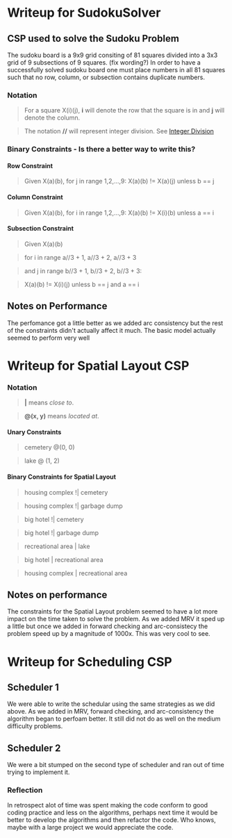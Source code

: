 # Writeup for SudokuSolver

## CSP used to solve the Sudoku Problem

The sudoku board is a 9x9 grid consiting of 81 squares divided into a 3x3 grid of 9 subsections of 9 squares. (fix wording?)
In order to have a successfully solved sudoku board one must place numbers in all 81 squares such that no row, column, or subsection contains duplicate numbers.

### Notation

> For a square X(i)(j), **i** will denote the row that the square is in and **j** will denote the column.

> The notation **//** will represent integer division. See [Integer Division](https://mathworld.wolfram.com/IntegerDivision.html)

### Binary Constraints - Is there a better way to write this?

#### Row Constraint

> Given X(a)(b), for j in range 1,2,...,9: X(a)(b) != X(a)(j) unless b == j

#### Column Constraint

> Given X(a)(b), for i in range 1,2,...,9: X(a)(b) != X(i)(b) unless a == i

#### Subsection Constraint

> Given X(a)(b)

> for i in range a//3 + 1, a//3 + 2, a//3 + 3

> and j in range b//3 + 1, b//3 + 2, b//3 + 3:

> X(a)(b) != X(i)(j) unless b == j and a == i

## Notes on Performance

The perfomance got a little better as we added arc consistency but the rest of the constraints didn't actually affect it much. The basic model actually seemed to perform very well

# Writeup for Spatial Layout CSP

### Notation

> **|** means _close to_.

> **@(x, y)** means _located at_.

#### Unary Constraints

> cemetery @(0, 0)

> lake @ (1, 2)

#### Binary Constraints for Spatial Layout

> housing complex !| cemetery

> housing complex !| garbage dump

> big hotel !| cemetery

> big hotel !| garbage dump

> recreational area | lake

> big hotel | recreational area

> housing complex | recreational area

## Notes on performance

The constraints for the Spatial Layout problem seemed to have a lot more impact on the time taken to solve the problem. As we added MRV it sped up a little but once we added in forward checking and arc-consistecy the problem speed up by a magnitude of 1000x. This was very cool to see.

# Writeup for Scheduling CSP

## Scheduler 1

We were able to write the schedular using the same strategies as we did above. As we added in MRV, forward checking, and arc-consistency the algorithm began to perfoam better. It still did not do as well on the medium difficulty problems.

## Scheduler 2

We were a bit stumped on the second type of scheduler and ran out of time trying to implement it.

### Reflection

In retrospect alot of time was spent making the code conform to good coding practice and less on the algorithms, perhaps next time it would be better to develop the algorithms and then refactor the code. Who knows, maybe with a large project we would appreciate the code.
